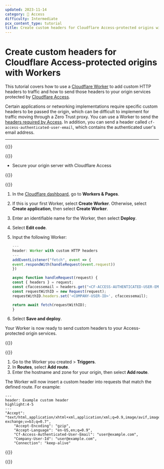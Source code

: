 ```yaml
---
updated: 2023-11-14
category: 🔐 Access
difficulty: Intermediate
pcx_content_type: tutorial
title: Create custom headers for Cloudflare Access-protected origins with Workers
---
```


# Create custom headers for Cloudflare Access-protected origins with Workers

This tutorial covers how to use a [Cloudflare Worker](/workers/) to add custom HTTP headers to traffic and how to send those headers to your origin services protected by [Cloudflare Access](/cloudflare-one/policies/access/).

Certain applications or networking implementations require specific custom headers to be passed the origin, which can be difficult to implement for traffic moving through a Zero Trust proxy. You can use a Worker to send the [headers required by Access](/cloudflare-one/identity/authorization-cookie/). In addition, you can send a header called `cf-access-authenticated-user-email`, which contains the authenticated user's email address.

---

{{<tutorial>}}

{{<tutorial-prereqs>}}

- Secure your origin server with Cloudflare Access

{{</tutorial-prereqs>}}

{{<tutorial-step title="Create a Worker with custom headers">}}

1. In the [Cloudflare dashboard](https://dash.cloudflare.com/), go to **Workers & Pages**.
2. If this is your first Worker, select **Create Worker**. Otherwise, select **Create application**, then select **Create Worker**.
3. Enter an identifiable name for the Worker, then select **Deploy**.
4. Select **Edit code**.
5. Input the following Worker:

   ```javascript
   ---
   header: Worker with custom HTTP headers
   ---
   addEventListener("fetch", event => {
   event.respondWith(handleRequest(event.request))
   })

   async function handleRequest(request) {
   const { headers } = request;
   const cfaccessemail = headers.get("<CF-ACCESS-AUTHENTICATED-USER-EMAIL>");
   const requestWithID = new Request(request);
   requestWithID.headers.set('<COMPANY-USER-ID>', cfaccessemail);

   return await fetch(requestWithID);
   }
   
   ```

6. Select **Save and deploy**.

Your Worker is now ready to send custom headers to your Access-protected origin services.

{{</tutorial-step>}}

{{<tutorial-step title="Apply the Worker to your hostname">}}

1. Go to the Worker you created > **Triggers**.
2. In **Routes**, select **Add route**.
3. Enter the hostname and zone for your origin, then select **Add route**.

The Worker will now insert a custom header into requests that match the defined route. For example:

   ```http
   ---
   header: Example custom header
   highlight:4-5
   ---
   "Accept": "text/html,application/xhtml+xml,application/xml;q=0.9,image/avif,image/webp,image/apng,*/*;q=0.8,application/signed-exchange;v=b3;q=0.7", 
       "Accept-Encoding": "gzip", 
       "Accept-Language": "en-US,en;q=0.9", 
       "Cf-Access-Authenticated-User-Email": "user@example.com", 
       "Company-User-Id": "user@example.com", 
       "Connection": "keep-alive"
   ```

{{</tutorial-step>}}

{{</tutorial>}}
